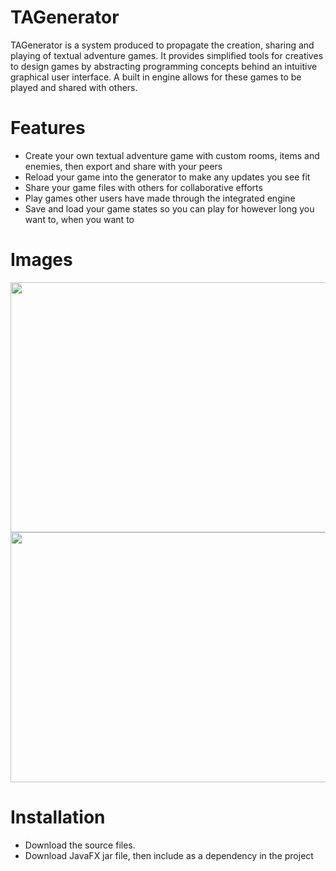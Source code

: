 # TAGenerator
TAGenerator is a system produced to propagate the creation, sharing and playing of textual adventure games. It provides simplified tools for creatives to design games by abstracting programming concepts behind an intuitive graphical user interface. A built in engine allows for these games to be played and shared with others.

# Features
- Create your own textual adventure game with custom rooms, items and enemies, then export and share with your peers
- Reload your game into the generator to make any updates you see fit
- Share your game files with others for collaborative efforts
- Play games other users have made through the integrated engine
- Save and load your game states so you can play for however long you want to, when you want to

# Images
<img src="https://github.com/AJ7D/TAGeneratorGUITest/blob/master/generator.PNG?raw=true" width="600" height="400" />
<img src="https://github.com/AJ7D/TAGeneratorGUITest/blob/master/engine.PNG?raw=true" width="600" height="400" />

# Installation
- Download the source files.
- Download JavaFX jar file, then include as a dependency in the project
